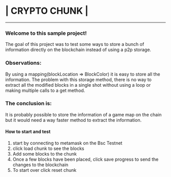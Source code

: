 # |   CRYPTO CHUNK    |
--------------------------
### Welcome to this sample project!

The goal of this project was to test some ways to store a bunch of information directly on the blockchain instead of using a p2p storage.

### Observations:
By using a mapping(blockLocation => BlockColor) it is easy to store all the information. The problem with this storage method, there is no way to extract all the modified blocks in a single shot without using a loop or making multiple calls to a get method.

### The conclusion is:
It is probably possible to store the information of a game map on the chain but it would need a way faster method to extract the information.

 #### How to start and test
1. start by connecting to metamask on the Bsc Testnet
2. click load chunk to see the blocks
3. Add some blocks to the chunk
4. Once a few blocks have been placed, click save progress to send the changes to the blockchain
5. To start over click reset chunk

